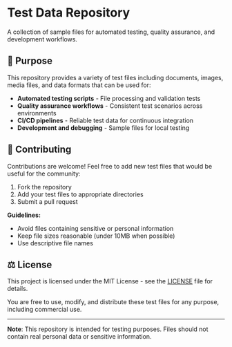 # Test Data Repository

A collection of sample files for automated testing, quality assurance, and development workflows.

## 🎯 Purpose

This repository provides a variety of test files including documents, images, media files, and data formats that can be used for:

- **Automated testing scripts** - File processing and validation tests
- **Quality assurance workflows** - Consistent test scenarios across environments  
- **CI/CD pipelines** - Reliable test data for continuous integration
- **Development and debugging** - Sample files for local testing

## 🤝 Contributing

Contributions are welcome! Feel free to add new test files that would be useful for the community:

1. Fork the repository
2. Add your test files to appropriate directories
3. Submit a pull request

**Guidelines:**
- Avoid files containing sensitive or personal information
- Keep file sizes reasonable (under 10MB when possible)
- Use descriptive file names

## ⚖️ License

This project is licensed under the MIT License - see the [LICENSE](LICENSE) file for details.

You are free to use, modify, and distribute these test files for any purpose, including commercial use.

---

**Note**: This repository is intended for testing purposes. Files should not contain real personal data or sensitive information.
